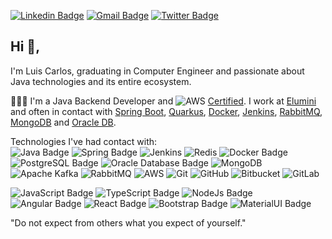 [![Linkedin Badge](https://img.shields.io/badge/-luisscarlos-0077B5?style=flat-square&logo=linkedin&logoColor=white&link=https://linkedin.com/in/luisscarlos)](https://www.linkedin.com/in/luisscarlos/)
[![Gmail Badge](https://img.shields.io/badge/-luisscarlostec@gmail.com-d14836?style=flat-square&logo=Gmail&logoColor=white&link=mailto:luisscarlostec@gmail.com)](mailto:danieltsutomu@gmail.com)
[![Twitter Badge](https://img.shields.io/badge/-luicalos-1DA1F2?style=flat-square&logo=Twitter&logoColor=white&link=https://twitter.com/luicalos)](https://twitter.com/luicalos)

## Hi 👋, 
I'm Luis Carlos, graduating in Computer Engineer and passionate about Java technologies and its entire ecosystem.

👨🏾‍💻 I'm a Java Backend Developer and ![AWS](https://img.shields.io/badge/AWS-%23FF9900.svg?style=for-the-badge&logo=amazon-aws&logoColor=white) [Certified](https://www.credly.com/badges/06a06dfc-5261-4687-a8f4-b4e4f5e4729e/linked_in_profile). I work at [Elumini](https://www.elumini.com.br/en/) and often in contact with [Spring Boot](https://spring.io/projects/spring-boot), [Quarkus](https://quarkus.io/), [Docker](https://www.docker.com/), [Jenkins](https://www.jenkins.io/), [RabbitMQ](https://www.rabbitmq.com/), [MongoDB](https://www.mongodb.com/pt-br) and [Oracle DB](https://www.oracle.com/br/database/).

Technologies I've had contact with: <br/>
![Java Badge](https://img.shields.io/badge/Java-ED8B00?style=for-the-badge&logo=java&logoColor=white)
![Spring Badge](https://img.shields.io/badge/Spring-6DB33F?style=for-the-badge&logo=spring&logoColor=white)
![Jenkins](https://img.shields.io/badge/jenkins-%232C5263.svg?style=for-the-badge&logo=jenkins&logoColor=white)
![Redis](https://img.shields.io/badge/redis-%23DD0031.svg?style=for-the-badge&logo=redis&logoColor=white)
![Docker Badge](https://img.shields.io/badge/Docker-2CA5E0?style=for-the-badge&logo=docker&logoColor=white)
![PostgreSQL Badge](https://img.shields.io/badge/PostgreSQL-316192?style=for-the-badge&logo=postgresql&logoColor=white)
![Oracle Database Badge](https://img.shields.io/badge/Oracle-F80000?style=for-the-badge&logo=oracle&logoColor=black)
![MongoDB](https://img.shields.io/badge/MongoDB-4EA94B?style=for-the-badge&logo=mongodb&logoColor=white)
![Apache Kafka](https://img.shields.io/badge/Apache_Kafka-231F20?style=for-the-badge&logo=apache-kafka&logoColor=white)
![RabbitMQ](https://img.shields.io/badge/rabbitmq-%23FF6600.svg?&style=for-the-badge&logo=rabbitmq&logoColor=white)
![AWS](https://img.shields.io/badge/AWS-%23FF9900.svg?style=for-the-badge&logo=amazon-aws&logoColor=white)
![Git](https://img.shields.io/badge/git-%23F05033.svg?style=for-the-badge&logo=git&logoColor=white)
![GitHub](https://img.shields.io/badge/github-%23121011.svg?style=for-the-badge&logo=github&logoColor=white)
![Bitbucket](https://img.shields.io/badge/bitbucket-%230047B3.svg?style=for-the-badge&logo=bitbucket&logoColor=white)
![GitLab](https://img.shields.io/badge/gitlab-%23181717.svg?style=for-the-badge&logo=gitlab&logoColor=white)

![JavaScript Badge](https://img.shields.io/badge/JavaScript-F7DF1E?style=for-the-badge&logo=javascript&logoColor=black)
![TypeScript Badge](https://img.shields.io/badge/TypeScript-007ACC?style=for-the-badge&logo=typescript&logoColor=white)
![NodeJs Badge](https://img.shields.io/badge/Node.js-339933?style=for-the-badge&logo=nodedotjs&logoColor=white)
![Angular Badge](https://img.shields.io/badge/Angular-DD0031?style=for-the-badge&logo=angular&logoColor=white)
![React Badge](https://img.shields.io/badge/React-20232A?style=for-the-badge&logo=react&logoColor=61DAFB)
![Bootstrap Badge](https://img.shields.io/badge/Bootstrap-563D7C?style=for-the-badge&logo=bootstrap&logoColor=white)
![MaterialUI Badge](https://img.shields.io/badge/Material--UI-0081CB?style=for-the-badge&logo=material-ui&logoColor=white)

"Do not expect from others what you expect of yourself." 
